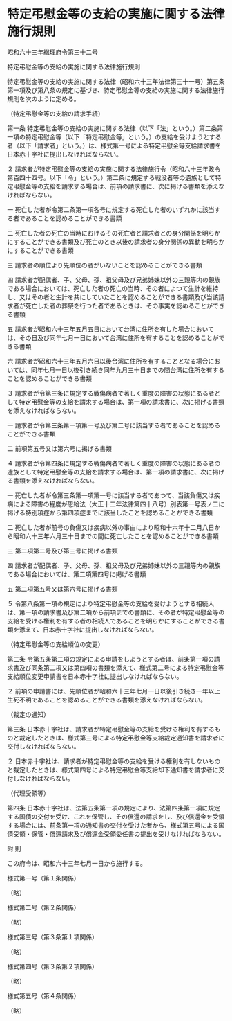 # 特定弔慰金等の支給の実施に関する法律施行規則

昭和六十三年総理府令第三十二号

特定弔慰金等の支給の実施に関する法律施行規則

特定弔慰金等の支給の実施に関する法律（昭和六十三年法律第三十一号）第五条第一項及び第八条の規定に基づき、特定弔慰金等の支給の実施に関する法律施行規則を次のように定める。

（特定弔慰金等の支給の請求手続）

第一条 特定弔慰金等の支給の実施に関する法律（以下「法」という。）第二条第一項の特定弔慰金等（以下「特定弔慰金等」という。）の支給を受けようとする者（以下「請求者」という。）は、様式第一号による特定弔慰金等支給請求書を日本赤十字社に提出しなければならない。

２ 請求者が特定弔慰金等の支給の実施に関する法律施行令（昭和六十三年政令第百四十四号。以下「令」という。）第二条に規定する戦没者等の遺族として特定弔慰金等の支給を請求する場合は、前項の請求書に、次に掲げる書類を添えなければならない。

一 死亡した者が令第二条第一項各号に規定する死亡した者のいずれかに該当する者であることを認めることができる書類

二 死亡した者の死亡の当時におけるその死亡者と請求者との身分関係を明らかにすることができる書類及び死亡のとき以後の請求者の身分関係の異動を明らかにすることができる書類

三 請求者の順位より先順位の者がいないことを認めることができる書類

四 請求者が配偶者、子、父母、孫、祖父母及び兄弟姉妹以外の三親等内の親族である場合においては、死亡した者の死亡の当時、その者によつて生計を維持し、又はその者と生計を共にしていたことを認めることができる書類及び当該請求者が死亡した者の葬祭を行つた者であるときは、その事実を認めることができる書類

五 請求者が昭和六十三年五月五日において台湾に住所を有した場合においては、その日及び同年七月一日において台湾に住所を有することを認めることができる書類

六 請求者が昭和六十三年五月六日以後台湾に住所を有することとなる場合においては、同年七月一日以後引き続き同年九月三十日までの間台湾に住所を有することを認めることができる書類

３ 請求者が令第三条に規定する戦傷病者で著しく重度の障害の状態にある者として特定弔慰金等の支給を請求する場合は、第一項の請求書に、次に掲げる書類を添えなければならない。

一 請求者が令第三条第一項第一号及び第二号に該当する者であることを認めることができる書類

二 前項第五号又は第六号に掲げる書類

４ 請求者が令第四条に規定する戦傷病者で著しく重度の障害の状態にある者の遺族として特定弔慰金等の支給を請求する場合は、第一項の請求書に、次に掲げる書類を添えなければならない。

一 死亡した者が令第三条第一項第一号に該当する者であつて、当該負傷又は疾病による障害の程度が恩給法（大正十二年法律第四十八号）別表第一号表ノ二に掲げる特別項症から第四項症までに該当したことを認めることができる書類

二 死亡した者が前号の負傷又は疾病以外の事由により昭和十六年十二月八日から昭和六十三年六月三十日までの間に死亡したことを認めることができる書類

三 第二項第二号及び第三号に掲げる書類

四 請求者が配偶者、子、父母、孫、祖父母及び兄弟姉妹以外の三親等内の親族である場合においては、第二項第四号に掲げる書類

五 第二項第五号又は第六号に掲げる書類

５ 令第八条第一項の規定により特定弔慰金等の支給を受けようとする相続人は、第一項の請求書及び第二項から前項までの書類に、その者が特定弔慰金等の支給を受ける権利を有する者の相続人であることを明らかにすることができる書類を添えて、日本赤十字社に提出しなければならない。

（特定弔慰金等の支給順位の変更）

第二条 令第五条第二項の規定による申請をしようとする者は、前条第一項の請求書及び同条第二項又は第四項の書類を添えて、様式第二号による特定弔慰金等支給順位変更申請書を日本赤十字社に提出しなければならない。

２ 前項の申請書には、先順位者が昭和六十三年七月一日以後引き続き一年以上生死不明であることを認めることができる書類を添えなければならない。

（裁定の通知）

第三条 日本赤十字社は、請求者が特定弔慰金等の支給を受ける権利を有するものと裁定したときは、様式第三号による特定弔慰金等支給裁定通知書を請求者に交付しなければならない。

２ 日本赤十字社は、請求者が特定弔慰金等の支給を受ける権利を有しないものと裁定したときは、様式第四号による特定弔慰金等支給却下通知書を請求者に交付しなければならない。

（代理受領等）

第四条 日本赤十字社は、法第五条第一項の規定により、法第四条第一項に規定する国債の交付を受け、これを保管し、その償還の請求をし、及び償還金を受領する場合には、前条第一項の通知書の交付を受けた者から、様式第五号による国債受領・保管・償還請求及び償還金受領委任書の提出を受けなければならない。

附 則

この府令は、昭和六十三年七月一日から施行する。

様式第一号（第１条関係）

（略）

様式第二号（第２条関係）

（略）

様式第三号（第３条第１項関係）

（略）

様式第四号（第３条第２項関係）

（略）

様式第五号（第４条関係）

（略）
